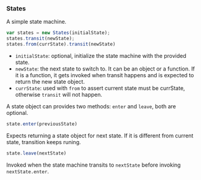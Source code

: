 ### States

A simple state machine.

```javascript
var states = new States(initialState);
states.transit(newState);
states.from(currState).transit(newState)
```

- `initialState`: optional, initialize the state machine with the provided state.
- `newState`: the next state to switch to. It can be an object or a function. 
              If it is a function, it gets invoked when transit happens and 
              is expected to return the new state object.
- `currState`: used with `from` to assert current state must be currState, otherwise `transit` will not happen.

A state object can provides two methods: `enter` and `leave`, both are optional.

```javascript
state.enter(previousState)
```

Expects returning a state object for next state. If it is different from current state, transition keeps runing.

```javascript
state.leave(nextState)
```

Invoked when the state machine transits to `nextState` before invoking `nextState.enter`.